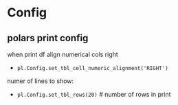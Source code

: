 # Config

## polars print config
when print df align numerical cols right
- `pl.Config.set_tbl_cell_numeric_alignment('RIGHT')`

numer of lines to show:
- `pl.Config.set_tbl_rows(20)` # number of rows in print
